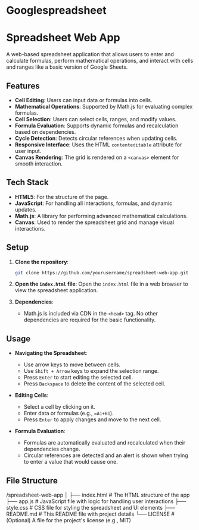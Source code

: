 # Googlespreadsheet
# Spreadsheet Web App

A web-based spreadsheet application that allows users to enter and calculate formulas, perform mathematical operations, and interact with cells and ranges like a basic version of Google Sheets.

## Features

- **Cell Editing**: Users can input data or formulas into cells.
- **Mathematical Operations**: Supported by Math.js for evaluating complex formulas.
- **Cell Selection**: Users can select cells, ranges, and modify values.
- **Formula Evaluation**: Supports dynamic formulas and recalculation based on dependencies.
- **Cycle Detection**: Detects circular references when updating cells.
- **Responsive Interface**: Uses the HTML `contenteditable` attribute for user input.
- **Canvas Rendering**: The grid is rendered on a `<canvas>` element for smooth interaction.

## Tech Stack

- **HTML5**: For the structure of the page.
- **JavaScript**: For handling all interactions, formulas, and dynamic updates.
- **Math.js**: A library for performing advanced mathematical calculations.
- **Canvas**: Used to render the spreadsheet grid and manage visual interactions.

## Setup

1. **Clone the repository**:
    ```bash
    git clone https://github.com/yourusername/spreadsheet-web-app.git
    ```

2. **Open the `index.html` file**:
    Open the `index.html` file in a web browser to view the spreadsheet application.

3. **Dependencies**:
    - Math.js is included via CDN in the `<head>` tag. No other dependencies are required for the basic functionality.

## Usage

- **Navigating the Spreadsheet**:
    - Use arrow keys to move between cells.
    - Use `Shift + Arrow` keys to expand the selection range.
    - Press `Enter` to start editing the selected cell.
    - Press `Backspace` to delete the content of the selected cell.

- **Editing Cells**:
    - Select a cell by clicking on it.
    - Enter data or formulas (e.g., `=A1+B1`).
    - Press `Enter` to apply changes and move to the next cell.

- **Formula Evaluation**:
    - Formulas are automatically evaluated and recalculated when their dependencies change.
    - Circular references are detected and an alert is shown when trying to enter a value that would cause one.

## File Structure
/spreadsheet-web-app │ ├── index.html # The HTML structure of the app ├── app.js # JavaScript file with logic for handling user interactions ├── style.css # CSS file for styling the spreadsheet and UI elements ├── README.md # This README file with project details └── LICENSE # (Optional) A file for the project's license (e.g., MIT)

